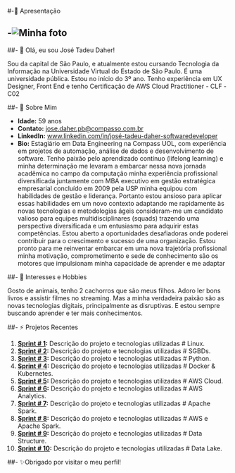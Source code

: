#-🌱 Apresentação

## -![Minha foto](https://github.com/PB-JOSE-DAHER-COMPASS-UOL/SPRINTS_PB_AWS_CLOUD_DATA_ENGENIEERING/blob/main/foto.jpg?raw=true)


##- 👋 Olá, eu sou José Tadeu Daher!


Sou da capital de São Paulo, e atualmente estou cursando Tecnologia da Informação na Universidade Virtual do Estado de São Paulo. É uma universidade pública. Estou no início do 3º ano. Tenho experiência em UX Designer, Front End e tenho Certificação de AWS Cloud Practitioner - CLF -C02

##- 👀 Sobre Mim

- **Idade:** 59 anos
- **Contato:** jose.daher.pb@compasso.com.br
- **LinkedIn:** www.linkedin.com/in/josé-tadeu-daher-softwaredeveloper
- **Bio:** Estagiário em Data Engineering na Compass UOL, com experiência em projetos de automação, análise de dados e desenvolvimento de software.
Tenho paixão pelo aprendizado contínuo (lifelong learning) e minha determinação me levaram a embarcar nessa nova jornada acadêmica no campo da computação minha experiência profissional diversificada juntamente com MBA executivo em gestão estratégica empresarial concluído em 2009 pela USP minha equipou com habilidades de gestão e liderança. Portanto estou ansioso para aplicar essas habilidades em um novo contexto adaptando me rapidamente às novas tecnologias e metodologias ágeis consideram-me um candidato valioso para equipes multidisciplinares (squads) trazendo uma perspectiva diversificada e um entusiasmo para adquirir estas competências. Estou aberto a oportunidades desafiadoras onde poderei contribuir para o crescimento e sucesso de uma organização. Estou pronto para me reinventar embarcar em uma nova trajetória profissional minha motivação, comprometimento   e sede de conhecimento são os motores que impulsionam minha capacidade de aprender e me adaptar 


##- 💞️ Interesses e Hobbies

Gosto de animais, tenho 2 cachorros que são meus filhos. Adoro ler bons livros e assistir filmes no streaming. Mas a minha verdadeira paixão são as novas tecnologias digitais, principalmente as disruptivas. E estou sempre buscando aprender e ter mais conhecimentos.

##- ⚡ Projetos Recentes


1.  **[Sprint # 1](https://github.com/PB-JOSE-DAHER-COMPASS-UOL/SPRINTS_PB_AWS_CLOUD_DATA_ENGINEERING/tree/main/Sprint%201):** Descrição do projeto e tecnologias utilizadas # Linux.
2.  **[Sprint # 2](https://github.com/PB-JOSE-DAHER-COMPASS-UOL/SPRINTS_PB_AWS_CLOUD_DATA_ENGINEERING/tree/main/Sprint%202):** Descrição do projeto e tecnologias utilizadas # SGBDs.
3.  **[Sprint # 3](https://github.com/PB-JOSE-DAHER-COMPASS-UOL/SPRINTS_PB_AWS_CLOUD_DATA_ENGINEERING/tree/main/Sprint%203):** Descrição do projeto e tecnologias utilizadas # Python.
4.  **[Sprint # 4](https://github.com/PB-JOSE-DAHER-COMPASS-UOL/SPRINTS_PB_AWS_CLOUD_DATA_ENGINEERING/tree/main/Sprint%204):** Descrição do projeto e tecnologias utilizadas # Docker & Kubernetes.
5.  **[Sprint # 5](https://github.com/PB-JOSE-DAHER-COMPASS-UOL/SPRINTS_PB_AWS_CLOUD_DATA_ENGINEERING/tree/main/Sprint%205):** Descrição do projeto e tecnologias utilizadas # AWS Cloud.
6.  **[Sprint # 6](https://github.com/PB-JOSE-DAHER-COMPASS-UOL/SPRINTS_PB_AWS_CLOUD_DATA_ENGINEERING/tree/main/Sprint%206):** Descrição do projeto e tecnologias utilizadas # AWS Analytics.
7.  **[Sprint # 7](https://github.com/PB-JOSE-DAHER-COMPASS-UOL/SPRINTS_PB_AWS_CLOUD_DATA_ENGINEERING/tree/main/Sprint%207):** Descrição do projeto e tecnologias utilizadas # Apache Spark.
8.  **[Sprint # 8](https://github.com/PB-JOSE-DAHER-COMPASS-UOL/SPRINTS_PB_AWS_CLOUD_DATA_ENGINEERING/tree/main/Sprint%208):** Descrição do projeto e tecnologias utilizadas # AWS e Apache Spark.
9.  **[Sprint # 9](https://github.com/PB-JOSE-DAHER-COMPASS-UOL/SPRINTS_PB_AWS_CLOUD_DATA_ENGINEERING/tree/main/Sprint%209):** Descrição do projeto e tecnologias utilizadas # Data Structure.
10. **[Sprint # 10](https://github.com/PB-JOSE-DAHER-COMPASS-UOL/SPRINTS_PB_AWS_CLOUD_DATA_ENGINEERING/tree/main/Sprint%2010):** Descrição do projeto e tecnologias utilizadas # Data Lake.


##- ✨Obrigado por visitar o meu perfil!




